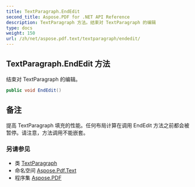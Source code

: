 ```yaml
---
title: TextParagraph.EndEdit
second_title: Aspose.PDF for .NET API Reference
description: TextParagraph 方法。结束对 TextParagraph 的编辑
type: docs
weight: 150
url: /zh/net/aspose.pdf.text/textparagraph/endedit/
---
```

## TextParagraph.EndEdit 方法

结束对 TextParagraph 的编辑。

```csharp
public void EndEdit()
```

## 备注

提高 TextParagraph 填充的性能。任何布局计算在调用 EndEdit 方法之前都会被暂停。请注意，方法调用不能嵌套。

### 另请参见

* 类 [TextParagraph](../)
* 命名空间 [Aspose.Pdf.Text](../../../aspose.pdf.text/)
* 程序集 [Aspose.PDF](../../../)